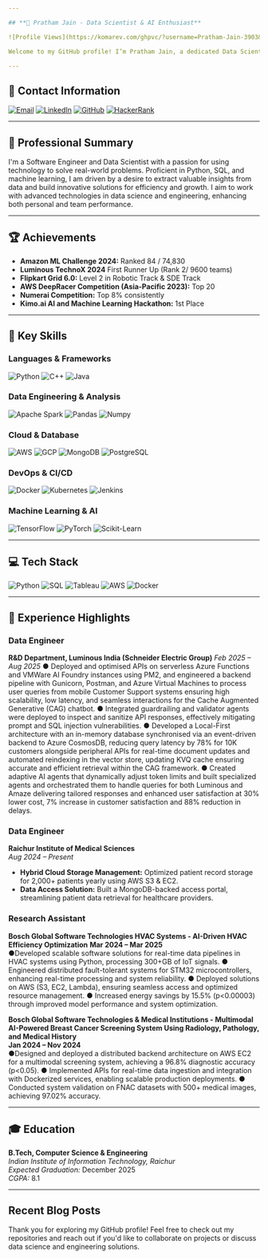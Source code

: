 ```yaml
---

## **👋 Pratham Jain - Data Scientist & AI Enthusiast**

![Profile Views](https://komarev.com/ghpvc/?username=Pratham-Jain-3903&color=brightgreen&style=flat-square)

Welcome to my GitHub profile! I’m Pratham Jain, a dedicated Data Scientist with a strong foundation in data engineering, machine learning, and AI-driven solutions. My work is centered around transforming data into actionable insights that drive business growth and innovation. Browse through my projects and see my approach to tackling real-world problems using data science and engineering.

---
```


## **📧 Contact Information**

[![Email](https://img.shields.io/badge/Email-D14836?style=for-the-badge&logo=gmail&logoColor=white)](mailto:prathamjain3903@gmail.com)
[![LinkedIn](https://img.shields.io/badge/LinkedIn-%230077B5.svg?style=for-the-badge&logo=linkedin&logoColor=white)](https://www.linkedin.com/in/pratham-jain-56682620a/)
[![GitHub](https://img.shields.io/badge/GitHub-%23121011.svg?style=for-the-badge&logo=github&logoColor=white)](https://github.com/Pratham-Jain-3903)
[![HackerRank](https://img.shields.io/badge/HackerRank-%2320BE5A.svg?style=for-the-badge&logo=hackerrank&logoColor=white)](https://www.hackerrank.com/profile/cs21b10211)

---

## **🌟 Professional Summary**

I'm a Software Engineer and Data Scientist with a passion for using technology to solve real-world problems. Proficient in Python, SQL, and machine learning, I am driven by a desire to extract valuable insights from data and build innovative solutions for efficiency and growth. I aim to work with advanced technologies in data science and engineering, enhancing both personal and team performance.

---

## **🏆 Achievements**

- **Amazon ML Challenge 2024:** Ranked 84 / 74,830
- **Luminous TechnoX 2024** First Runner Up (Rank 2/ 9600 teams)
- **Flipkart Grid 6.0:** Level 2 in Robotic Track &  SDE Track
- **AWS DeepRacer Competition (Asia-Pacific 2023):** Top 20
- **Numerai Competition:** Top 8% consistently
- **Kimo.ai AI and Machine Learning Hackathon:** 1st Place

---

## **💼 Key Skills**

### **Languages & Frameworks**
![Python](https://img.shields.io/badge/Python-%2314354C.svg?style=for-the-badge&logo=python&logoColor=white) 
![C++](https://img.shields.io/badge/C++-%2300599C.svg?style=for-the-badge&logo=c%2B%2B&logoColor=white) 
![Java](https://img.shields.io/badge/Java-%23ED8B00.svg?style=for-the-badge&logo=java&logoColor=white)

### **Data Engineering & Analysis**
![Apache Spark](https://img.shields.io/badge/Apache%20Spark-FDEE21?style=for-the-badge&logo=apachespark&logoColor=black)
![Pandas](https://img.shields.io/badge/Pandas-%23150458.svg?style=for-the-badge&logo=pandas&logoColor=white)
![Numpy](https://img.shields.io/badge/Numpy-%23013243.svg?style=for-the-badge&logo=numpy&logoColor=white)

### **Cloud & Database**
![AWS](https://img.shields.io/badge/AWS-%23FF9900.svg?style=for-the-badge&logo=amazon-aws&logoColor=white)
![GCP](https://img.shields.io/badge/Google%20Cloud-%234285F4.svg?style=for-the-badge&logo=google-cloud&logoColor=white)
![MongoDB](https://img.shields.io/badge/MongoDB-%234ea94b.svg?style=for-the-badge&logo=mongodb&logoColor=white)
![PostgreSQL](https://img.shields.io/badge/PostgreSQL-%23316192.svg?style=for-the-badge&logo=postgresql&logoColor=white)

### **DevOps & CI/CD**
![Docker](https://img.shields.io/badge/Docker-%232496ED.svg?style=for-the-badge&logo=docker&logoColor=white)
![Kubernetes](https://img.shields.io/badge/Kubernetes-%23326ce5.svg?style=for-the-badge&logo=kubernetes&logoColor=white)
![Jenkins](https://img.shields.io/badge/Jenkins-%232C5263.svg?style=for-the-badge&logo=jenkins&logoColor=white)

### **Machine Learning & AI**
![TensorFlow](https://img.shields.io/badge/TensorFlow-%23FF6F00.svg?style=for-the-badge&logo=TensorFlow&logoColor=white)
![PyTorch](https://img.shields.io/badge/PyTorch-%23EE4C2C.svg?style=for-the-badge&logo=PyTorch&logoColor=white)
![Scikit-Learn](https://img.shields.io/badge/Scikit--Learn-%23F7931E.svg?style=for-the-badge&logo=scikit-learn&logoColor=white)

---

## **💻 Tech Stack**

![Python](https://img.shields.io/badge/Python-%2314354C.svg?style=flat&logo=python&logoColor=white) 
![SQL](https://img.shields.io/badge/SQL-%230A0A0A.svg?style=flat&logo=sqlite&logoColor=white)
![Tableau](https://img.shields.io/badge/Tableau-%23E97627.svg?style=flat&logo=tableau&logoColor=white)
![AWS](https://img.shields.io/badge/AWS-%23FF9900.svg?style=flat&logo=amazon-aws&logoColor=white) 
![Docker](https://img.shields.io/badge/Docker-%232496ED.svg?style=flat&logo=docker&logoColor=white) 

---

## **📝 Experience Highlights**

### **Data Engineer**
**R&D Department, Luminous India (Schneider Electric Group)**
*Feb 2025 – Aug 2025*
● Deployed and optimised APIs on serverless Azure Functions and VMWare AI Foundry instances using
PM2, and engineered a backend pipeline with Gunicorn, Postman, and Azure Virtual Machines to process
user queries from mobile Customer Support systems ensuring high scalability, low latency, and seamless
interactions for the Cache Augmented Generative (CAG) chatbot.
● Integrated guardrailing and validator agents were deployed to inspect and sanitize API responses,
effectively mitigating prompt and SQL injection vulnerabilities.
● Developed a Local-First architecture with an in-memory database synchronised via an event-driven
backend to Azure CosmosDB, reducing query latency by 78% for 10K customers alongside peripheral
APIs for real-time document updates and automated reindexing in the vector store, updating KVQ cache
ensuring accurate and efficient retrieval within the CAG framework.
● Created adaptive AI agents that dynamically adjust token limits and built specialized agents and
orchestrated them to handle queries for both Luminous and Amaze delivering tailored responses and
enhanced user satisfaction at 30% lower cost, 7% increase in customer satisfaction and 88% reduction
in delays.

### **Data Engineer**
**Raichur Institute of Medical Sciences**  
*Aug 2024 – Present*
- **Hybrid Cloud Storage Management:** Optimized patient record storage for 2,000+ patients yearly using AWS S3 & EC2.
- **Data Access Solution:** Built a MongoDB-backed access portal, streamlining patient data retrieval for healthcare providers.

### **Research Assistant**
**Bosch Global Software Technologies HVAC Systems - AI-Driven HVAC Efficiency Optimization**
**Mar 2024 – Mar 2025**  
●Developed scalable software solutions for real-time data pipelines in HVAC systems using Python,
processing 300+GB of IoT signals.
● Engineered distributed fault-tolerant systems for STM32 microcontrollers, enhancing real-time processing
and system reliability.
● Deployed solutions on AWS (S3, EC2, Lambda), ensuring seamless access and optimized resource
management.
● Increased energy savings by 15.5% (p<0.00003) through improved model performance and system
optimization.

**Bosch Global Software Technologies & Medical Institutions - Multimodal AI-Powered Breast Cancer Screening System Using Radiology, Pathology, and Medical History**  
**Jan 2024 – Nov 2024**  
●Designed and deployed a distributed backend architecture on AWS EC2 for a multimodal screening system,
achieving a 96.8% diagnostic accuracy (p<0.05).
● Implemented APIs for real-time data ingestion and integration with Dockerized services, enabling scalable
production deployments.
● Conducted system validation on FNAC datasets with 500+ medical images, achieving 97.02% accuracy.

---

## **🎓 Education**

**B.Tech, Computer Science & Engineering**  
*Indian Institute of Information Technology, Raichur*  
*Expected Graduation:* December 2025  
*CGPA:* 8.1

---

## Recent Blog Posts

<!-- BLOG-POST-LIST:START -->
<!-- BLOG-POST-LIST:END -->

Thank you for exploring my GitHub profile! Feel free to check out my repositories and reach out if you'd like to collaborate on projects or discuss data science and engineering solutions.

